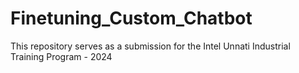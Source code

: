 # Finetuning_Custom_Chatbot
This repository serves as a submission for the Intel Unnati Industrial Training Program - 2024
